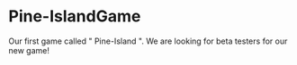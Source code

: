 # Pine-IslandGame
Our first game called " Pine-Island ". We are looking for beta testers for our new game!
